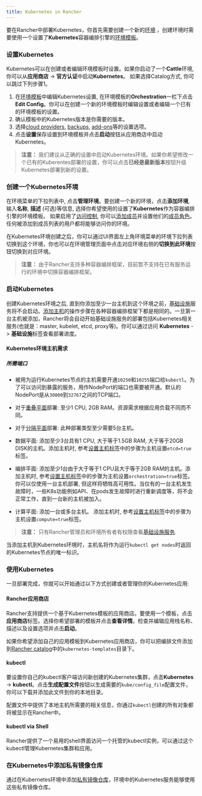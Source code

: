 ```yaml
---
title: Kubernetes in Rancher
---
```



要在Rancher中部署Kubernetes，你首先需要创建一个新的[环境]({{site.baseurl}}/rancher/{{page.version}}/{{page.lang}}/environments/) ，创建环境时需要使用一个设置了**Kubernetes**容器编排引擎的[环境模板]({{site.baseurl}}/rancher/{{page.version}}/{{page.lang}}/environments/#什么是环境模版)。

### 设置Kubernetes

Kubernetes可以在创建或者编辑环境模板时设置。如果你启动了一个**Cattle**环境, 你可以从**应用商店** -> **官方认证**中启动**Kubernetes**。 如果选择Catalog方式, 你可以跳过下列步骤1。

1. 在[环境模板]({{site.baseurl}}/rancher/{{page.version}}/{{page.lang}}/environments/#什么是环境模版)中编辑Kubernetes设置, 在环境模板的**Orchestration**一栏下点击**Edit Config**。你可以在创建一个新的环境模板时编辑设置或者编辑一个已有的环境模板的设置。
2. 确认模板中的Kubernetes版本是你需要的版本。
3. 选择[cloud providers]({{site.baseurl}}/rancher/{{page.version}}/{{page.lang}}/kubernetes/providers/), [backups]({{site.baseurl}}/rancher/{{page.version}}/{{page.lang}}/kubernetes/backups/), [add-ons]({{site.baseurl}}/rancher/{{page.version}}/{{page.lang}}/kubernetes/addons/)等的设置选项。
4. 点击**设置**保存设置到环境模板并点击**启动**按钮从应用商店中启动Kubernetes。

> **注意：** 我们建议从正确的设置中启动Kubernetes环境。如果你希望修改一个已有的Kuberentes部署的设置，你可以点击**已经是最新版本**按钮升级Kubernetes部署到新的设置。

### 创建一个Kubernetes环境

在环境菜单的下拉列表中, 点击**管理环境**。要创建一个新的环境，点击**添加环境**, 输入**名称**, **描述** (可选)等信息, 选择你希望使用的设置了**Kubernetes**作为容器编排引擎的环境模板。 如果启用了[访问控制]({{site.baseurl}}/rancher/{{page.version}}/{{page.lang}}/configuration/access-control/), 你可以[添加成员]({{site.baseurl}}/rancher/{{page.version}}/{{page.lang}}/environments/#成员编辑)并设置他们的[成员角色]({{site.baseurl}}/rancher/{{page.version}}/{{page.lang}}/environments/#成员角色)。任何被添加到成员列表的用户都将能够访问你的环境。

在Kubernetes环境创建之后，你可以通过UI界面左上角环境菜单的环境下拉列表切换到这个环境，你也可以在环境管理页面中点击对应环境右侧的**切换到此环境**按钮切换到对应环境。

> **注意：** 由于Rancher支持多种容器编排框架，目前暂不支持在已有服务运行的环境中切换容器编排框架。

### 启动Kubernetes

创建Kubernetes环境之后, 直到你添加至少一台主机到这个环境之前，[基础设施]({{site.baseurl}}/rancher/{{page.version}}/{{page.lang}}/rancher-services/)服务将不会启动。[添加主机]({{site.baseurl}}/rancher/{{page.version}}/{{page.lang}}/hosts/)的操作步骤在各种容器编排框架下都是相同的。一旦第一台主机被添加，Rancher将会自动开始基础设施服务的部署包括Kubernetes相关服务(也就是：master, kubelet, etcd, proxy等)。你可以通过访问 **Kubernetes** -> **基础设施**标签查看部署进度。

#### Kubernetes环境主机需求

##### 所需端口

 * 被用为运行Kubernetes节点的主机需要开通`10250`和`10255`端口给`kubectl`。为了可以访问到暴露的服务，用作NodePort的端口也需要被开通。默认的NodePort是从`30000`到`32767`之间的TCP端口。

* 对于[重叠平面]({{site.baseurl}}/rancher/{{page.version}}/{{page.lang}}/kubernetes/resiliency-planes/#重叠平面overlapping-planes)部署: 至少1 CPU, 2GB RAM。资源需求根据应用负载不同而不同。
* 对于[分隔平面]({{site.baseurl}}/rancher/{{page.version}}/{{page.lang}}/kubernetes/resiliency-planes/#分隔平面separated-planes)部署: 此种部署类型至少需要5台主机。
 * 数据平面: 添加至少3台具有1 CPU, 大于等于1.5GB RAM, 大于等于20GB DISK的主机。添加主机时, 参考[设置主机标签]({{site.baseurl}}/rancher/{{page.version}}/{{page.lang}}/hosts/#主机标签)中的步骤为主机设置`etcd=true`标签。
 * 编排平面: 添加至少1台由于大于等于1 CPU且大于等于2GB RAM的主机。添加主机时, 参考[设置主机标签]({{site.baseurl}}/rancher/{{page.version}}/{{page.lang}}/hosts/#主机标签)中的步骤为主机设置`orchestration=true`标签。你可以仅使用一台主机部署, 但这样将牺牲高可用性。当仅有的一台主机发生故障时，一些K8s功能例如API、在pods发生故障时进行重新调度等，将不会正常工作，直到一台新的主机被加入。
 * 计算平面: 添加一台或多台主机。 添加主机时, 参考[设置主机标签]({{site.baseurl}}/rancher/{{page.version}}/{{page.lang}}/hosts/#主机标签)中的步骤为主机设置`compute=true`标签。

> **注意：** 只有Rancher管理员和环境所有者有权限查看[基础设施服务]({{site.baseurl}}/rancher/{{page.version}}/{{page.lang}}/rancher-services/).

当添加主机到Kubernetes环境时，主机名将作为运行`kubectl get nodes`时返回的Kubernetes节点的唯一标识。

### 使用Kubernetes

一旦部署完成，你就可以开始通过以下方式创建或者管理你的Kubernetes应用:

#### Rancher应用商店

Rancher支持提供一个基于Kubernetes模板的应用商店。要使用一个模板，点击**应用商店**标签。选择你希望部署的模板并点击**查看详情**。检查并编辑应用栈名称、描述以及设置选项并点击**启动**。

如果你希望添加自己的应用模板到Kubernetes应用商店，你可以把编排文件添加到[Rancher catalog]({{site.baseurl}}/rancher/{{page.version}}/{{page.lang}}/catalog/)中的`kubernetes-templates`目录下。

#### kubectl

要设置你自己的kubectl客户端访问新创建的Kubernetes集群，点击**Kubernetes** -> **kubectl**。点击**生成配置文件**按钮以生成需要的`kube/config_file`配置文件，你可以下载并添加此文件到你的本地目录。

配置文件中提供了本地主机所需要的相关信息，你通过`kubectl`创建的所有对象都将被显示在Rancher中。

#### kubectl via Shell

Rancher提供了一个易用的shell界面访问一个托管的kubectl实例，可以通过这个kubectl管理Kubernetes集群和应用。

### 在Kubernetes中添加私有镜像仓库

通过在Kubernetes环境中添加[私有镜像仓库]({{site.baseurl}}/rancher/{{page.version}}/{{page.lang}}/environments/registries/)，环境中的Kubernetes服务能够使用这些私有镜像仓库。
